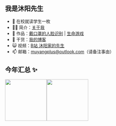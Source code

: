 <!--
**muyangplus/muyangplus** is a ✨ _special_ ✨ repository because its `README.md` (this file) appears on your GitHub profile.

Here are some ideas to get you started:

- 🔭 I’m currently working on ...
- 🌱 I’m currently learning ...
- 👯 I’m looking to collaborate on ...
- 🤔 I’m looking for help with ...
- 💬 Ask me about ...
- 📫 How to reach me: ...
- 😄 Pronouns: ...
- ⚡ Fun fact: ...
-->

## 我是沐阳先生

- 🔭 在校就读学生一枚
- 👨‍💻 简介：<a href="https://muyangplus.js.cool/about" target="_blank">关于我</a>
- 🏡 作品：<a href="https://github.com/muyangplus/QuickVerifies" target="_blank">戴口罩的人脸识别</a> | <a href="https://github.com/muyangplus/GameOfLife" target="_blank">生命游戏</a>
- 🌱 干货：<a href="https://muyangplus.js.cool" target="_blank">我的博客</a>
- 😺 视频：<a href="https://space.bilibili.com/313199379" target="_blank">B站 沐阳家的先生</a>
- 📫 邮箱：muyangplus@outlook.com（请备注事由）

## 今年汇总 ✨

<img align="" height="137px" src="https://github-readme-stats.vercel.app/api?username=muyangplus&hide_title=true&hide_border=true&show_icons=true&include_all_commits=true&line_height=21&bg_color=0,EC6C6C,FFD479,FFFC79,73FA79&theme=graywhite&locale=cn" /><img align="" height="137px" src="https://github-readme-stats.vercel.app/api/top-langs/?username=muyangplus&hide_title=true&hide_border=true&layout=compact&bg_color=0,73FA79,73FDFF,D783FF&theme=graywhite&locale=cn" />
